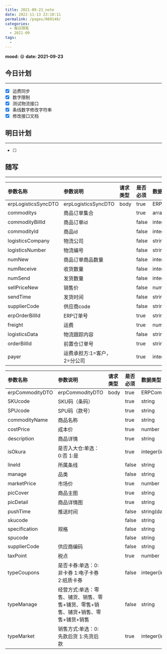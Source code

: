 ```yaml
---
title: 2021-09-23_note
date: 2022-11-13 23:10:11
permalink: /pages/089148/
categories:
  - 每日随笔
  - 2021-09
tags:
  - 
---
```

**mood:** :smile:  																		**date: 2021-09-23**  
## 今日计划  
------
- [x]  运费同步
- [x]  数字限制
- [x]  测试物流接口
- [x]  条线数字修改字符串
- [x]  修改接口文档
## 明日计划  
------
- [ ]  
## 随写 
------

| 参数名称            | 参数说明                    | 请求类型 | 是否必须 | 数据类型            | schema                   |
| :------------------ | :-------------------------- | :------- | :------- | :------------------ | :----------------------- |
| erpLogisticsSyncDTO | erpLogisticsSyncDTO         | body     | true     | ERPLogisticsSyncDTO | ERPLogisticsSyncDTO      |
| commoditys          | 商品订单集合                |          | true     | array               | ERPCommodityLogisticsDTO |
| commodityBillId     | 商品订单id                  |          | false    | integer(int64)      |                          |
| commodityId         | 商品id                      |          | false    | integer(int64)      |                          |
| logisticsCompany    | 物流公司                    |          | false    | string              |                          |
| logisticsNumber     | 物流编号                    |          | false    | string              |                          |
| numNew              | 商品订单商品数量            |          | false    | integer(int32)      |                          |
| numReceive          | 收货数量                    |          | false    | integer(int32)      |                          |
| numSend             | 发货数量                    |          | false    | integer(int32)      |                          |
| sellPriceNew        | 销售价                      |          | false    | number              |                          |
| sendTime            | 发货时间                    |          | false    | string(date-time)   |                          |
| supplierCode        | 供应商code                  |          | false    | string              |                          |
| erpOrderBillId      | ERP订单号                   |          | true     | string              |                          |
| freight             | 运费                        |          | true     | number              |                          |
| logisticsData       | 物流跟踪内容                |          | false    | string              |                          |
| orderBillId         | 前置仓订单号                |          | true     | string              |                          |
| payer               | 运费承担方:1=客户，2=分公司 |          | true     | integer(int32)      |                          |

| 参数名称        | 参数说明                                                     | 请求类型 | 是否必须 | 数据类型          | schema          |
| :-------------- | :----------------------------------------------------------- | :------- | :------- | :---------------- | :-------------- |
| erpCommodityDTO | erpCommodityDTO                                              | body     | true     | ERPCommodityDTO   | ERPCommodityDTO |
| SKUcode         | SKU码（条码）                                                |          | true     | string            |                 |
| SPUcode         | SPU码（款号）                                                |          | true     | string            |                 |
| commodityName   | 商品名称                                                     |          | true     | string            |                 |
| costPrice       | 成本价                                                       |          | true     | number            |                 |
| description     | 商品详情                                                     |          | true     | string            |                 |
| isOkura         | 是否入大仓:单选：0:否 1:是                                   |          | true     | integer(int32)    |                 |
| lineId          | 所属条线                                                     |          | false    | string            |                 |
| manage          | 品类                                                         |          | false    | string            |                 |
| marketPrice     | 市场价                                                       |          | true     | number            |                 |
| picCover        | 商品主图                                                     |          | true     | string            |                 |
| picDetail       | 商品详情图                                                   |          | true     | string            |                 |
| pushTime        | 推送时间                                                     |          | false    | string(date-time) |                 |
| skucode         |                                                              |          | false    | string            |                 |
| specification   | 规格                                                         |          | false    | string            |                 |
| spucode         |                                                              |          | false    | string            |                 |
| supplierCode    | 供应商编码                                                   |          | false    | string            |                 |
| taxPoint        | 税点                                                         |          | true     | number            |                 |
| typeCoupons     | 是否卡券:单选：0:非卡券 1:电子卡券 2:纸质卡券                |          | false    | integer(int32)    |                 |
| typeManage      | 经营方式:单选：零售、铺货、销售、零售+铺货、零售+销售、铺货+销售、零售+铺货+销售 |          | false    | string            |                 |
| typeMarket      | 销售方式:单选：0:先款后货 1:先货后款                         |          | true     | integer(int32)    |                 |